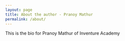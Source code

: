 ```yaml
---
layout: page
title: About the author - Pranoy Mathur
permalink: /about/
---
```


This is the bio for Pranoy Mathur of Inventure Academy

